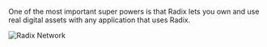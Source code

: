 One of the most important super powers is that Radix lets you own and use real digital assets with any application that uses Radix.

![Radix Network](/quests-images/key/1.1-KeyImage_RadixNetwork.webp)
